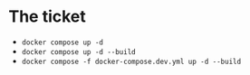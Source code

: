 # The ticket

- `docker compose up -d`
- `docker compose up -d --build`
- `docker compose -f docker-compose.dev.yml up -d --build`
